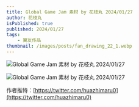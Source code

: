 ```yaml
---
title: Global Game Jam 素材 by 花枝丸 2024/01/27
author: 花枝丸
isPublished: true
published: 2024/01/27
tags:
    - 翼友作品
thumbnail: /images/posts/fan_drawing_22_1.webp
---
```

![Global Game Jam 素材 by 花枝丸 2024/01/27](/images/posts/fan_drawing_22_2.webp)

![Global Game Jam 素材 by 花枝丸 2024/01/27](/images/posts/fan_drawing_22_3.webp)

作者推特：[https://twitter.com/huazhimaru0](https://twitter.com/huazhimaru0)